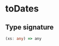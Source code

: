 # toDates

## Type signature

<!-- prettier-ignore-start -->
```typescript
(xs: any) => any
```
<!-- prettier-ignore-end -->
